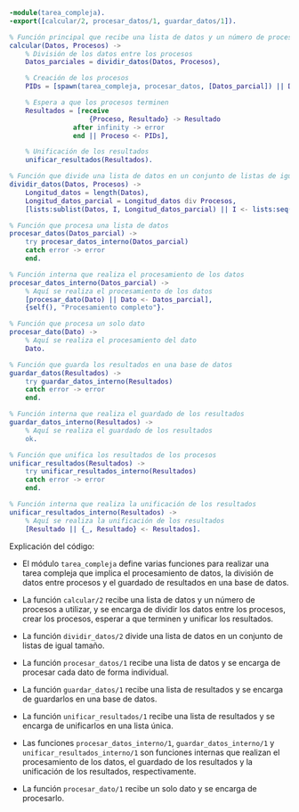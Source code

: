 ```erlang
-module(tarea_compleja).
-export([calcular/2, procesar_datos/1, guardar_datos/1]).

% Función principal que recibe una lista de datos y un número de procesos a utilizar
calcular(Datos, Procesos) ->
    % División de los datos entre los procesos
    Datos_parciales = dividir_datos(Datos, Procesos),

    % Creación de los procesos
    PIDs = [spawn(tarea_compleja, procesar_datos, [Datos_parcial]) || Datos_parcial <- Datos_parciales],

    % Espera a que los procesos terminen
    Resultados = [receive
                    {Proceso, Resultado} -> Resultado
                after infinity -> error
                end || Proceso <- PIDs],

    % Unificación de los resultados
    unificar_resultados(Resultados).

% Función que divide una lista de datos en un conjunto de listas de igual tamaño
dividir_datos(Datos, Procesos) ->
    Longitud_datos = length(Datos),
    Longitud_datos_parcial = Longitud_datos div Procesos,
    [lists:sublist(Datos, I, Longitud_datos_parcial) || I <- lists:seq(1, Longitud_datos, Longitud_datos_parcial)].

% Función que procesa una lista de datos
procesar_datos(Datos_parcial) ->
    try procesar_datos_interno(Datos_parcial)
    catch error -> error
    end.

% Función interna que realiza el procesamiento de los datos
procesar_datos_interno(Datos_parcial) ->
    % Aquí se realiza el procesamiento de los datos
    [procesar_dato(Dato) || Dato <- Datos_parcial],
    {self(), "Procesamiento completo"}.

% Función que procesa un solo dato
procesar_dato(Dato) ->
    % Aquí se realiza el procesamiento del dato
    Dato.

% Función que guarda los resultados en una base de datos
guardar_datos(Resultados) ->
    try guardar_datos_interno(Resultados)
    catch error -> error
    end.

% Función interna que realiza el guardado de los resultados
guardar_datos_interno(Resultados) ->
    % Aquí se realiza el guardado de los resultados
    ok.

% Función que unifica los resultados de los procesos
unificar_resultados(Resultados) ->
    try unificar_resultados_interno(Resultados)
    catch error -> error
    end.

% Función interna que realiza la unificación de los resultados
unificar_resultados_interno(Resultados) ->
    % Aquí se realiza la unificación de los resultados
    [Resultado || {_, Resultado} <- Resultados].
```

Explicación del código:

* El módulo `tarea_compleja` define varias funciones para realizar una tarea compleja que implica el procesamiento de datos, la división de datos entre procesos y el guardado de resultados en una base de datos.

* La función `calcular/2` recibe una lista de datos y un número de procesos a utilizar, y se encarga de dividir los datos entre los procesos, crear los procesos, esperar a que terminen y unificar los resultados.

* La función `dividir_datos/2` divide una lista de datos en un conjunto de listas de igual tamaño.

* La función `procesar_datos/1` recibe una lista de datos y se encarga de procesar cada dato de forma individual.

* La función `guardar_datos/1` recibe una lista de resultados y se encarga de guardarlos en una base de datos.

* La función `unificar_resultados/1` recibe una lista de resultados y se encarga de unificarlos en una lista única.

* Las funciones `procesar_datos_interno/1`, `guardar_datos_interno/1` y `unificar_resultados_interno/1` son funciones internas que realizan el procesamiento de los datos, el guardado de los resultados y la unificación de los resultados, respectivamente.

* La función `procesar_dato/1` recibe un solo dato y se encarga de procesarlo.